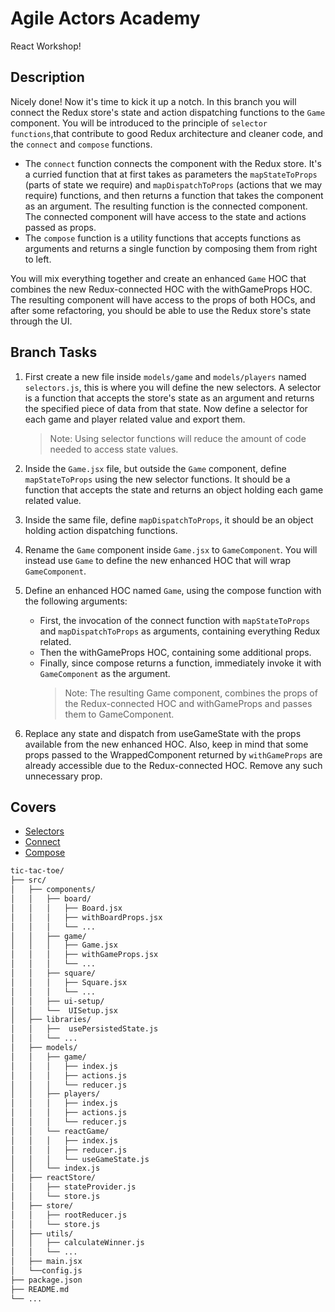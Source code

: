 # Agile Actors Academy

React Workshop!

## Description

Nicely done! Now it's time to kick it up a notch. In this branch you will connect the Redux store's state and action dispatching functions to the `Game` component. You will be introduced to the principle of `selector functions`,that contribute to good Redux architecture and cleaner code, and the `connect` and `compose` functions.

- The `connect` function connects the component with the Redux store. It's a curried function that at first takes as parameters the `mapStateToProps` (parts of state we require) and `mapDispatchToProps` (actions that we may require) functions, and then returns a function that takes the component as an argument. The resulting function is the connected component. The connected component will have access to the state and actions passed as props.
- The `compose` function is a utility functions that accepts functions as arguments and returns a single function by composing them from right to left.

You will mix everything together and create an enhanced `Game` HOC that combines the new Redux-connected HOC with the withGameProps HOC. The resulting component will have access to the props of both HOCs, and after some refactoring, you should be able to use the Redux store's state through the UI.

## Branch Tasks

1. First create a new file inside `models/game` and `models/players` named `selectors.js`, this is where you will define the new selectors. A selector is a function that accepts the store's state as an argument and returns the specified piece of data from that state. Now define a selector for each game and player related value and export them.

   > Note: Using selector functions will reduce the amount of code needed to access state values.

2. Inside the `Game.jsx` file, but outside the `Game` component, define `mapStateToProps` using the new selector functions. It should be a function that accepts the state and returns an object holding each game related value.

3. Inside the same file, define `mapDispatchToProps`, it should be an object holding action dispatching functions.

4. Rename the `Game` component inside `Game.jsx` to `GameComponent`. You will instead use `Game` to define the new enhanced HOC that will wrap `GameComponent`.

5. Define an enhanced HOC named `Game`, using the compose function with the following arguments:

   - First, the invocation of the connect function with `mapStateToProps` and `mapDispatchToProps` as arguments, containing everything Redux related.
   - Then the withGameProps HOC, containing some additional props.
   - Finally, since compose returns a function, immediately invoke it with `GameComponent` as the argument.
     > Note: The resulting Game component, combines the props of the Redux-connected HOC and withGameProps and passes them to GameComponent.

6. Replace any state and dispatch from useGameState with the props available from the new enhanced HOC. Also, keep in mind that some props passed to the WrappedComponent returned by `withGameProps` are already accessible due to the Redux-connected HOC. Remove any such unnecessary prop.

## Covers

- [Selectors](https://redux.js.org/usage/deriving-data-selectors)
- [Connect](https://react-redux.js.org/api/connect)
- [Compose](https://redux.js.org/api/compose)

```bash
tic-tac-toe/
├── src/
│   ├── components/
│   │   ├── board/
│   │   │   ├── Board.jsx
│   │   │   ├── withBoardProps.jsx
│   │   │   └── ...
│   │   ├── game/
│   │   │   ├── Game.jsx
│   │   │   ├── withGameProps.jsx
│   │   │   └── ...
│   │   ├── square/
│   │   │   ├── Square.jsx
│   │   │   └── ...
│   │   ├── ui-setup/
│   │   └──  UISetup.jsx
│   ├── libraries/
│   │   ├──  usePersistedState.js
│   │   └── ...
│   ├── models/
│   │   ├── game/
│   │   │   ├── index.js
│   │   │   ├── actions.js
│   │   │   └── reducer.js
│   │   ├── players/
│   │   │   ├── index.js
│   │   │   ├── actions.js
│   │   │   └── reducer.js
│   │   └── reactGame/
│   │   │   ├── index.js
│   │   │   ├── reducer.js
│   │   │   └── useGameState.js
│   │   └── index.js
│   ├── reactStore/
│   │   ├── stateProvider.js
│   │   └── store.js
│   ├── store/
│   │   ├── rootReducer.js
│   │   └── store.js
│   ├── utils/
│   │   ├── calculateWinner.js
│   │   └── ...
│   ├── main.jsx
│   └──config.js
├── package.json
├── README.md
└── ...
```
